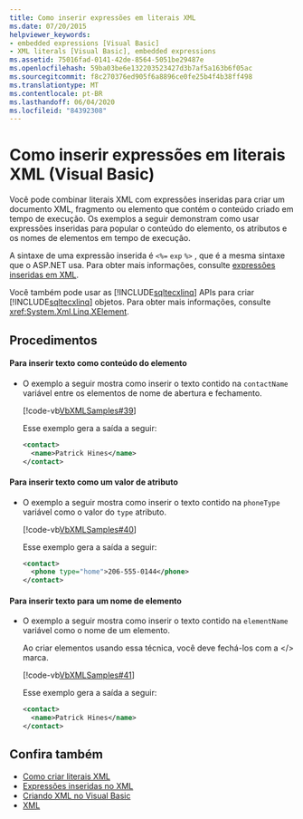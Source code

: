 ```yaml
---
title: Como inserir expressões em literais XML
ms.date: 07/20/2015
helpviewer_keywords:
- embedded expressions [Visual Basic]
- XML literals [Visual Basic], embedded expressions
ms.assetid: 75016fad-0141-42de-8564-5051be29487e
ms.openlocfilehash: 59ba03be6e132203523427d3b7af5a163b6f05ac
ms.sourcegitcommit: f8c270376ed905f6a8896ce0fe25b4f4b38ff498
ms.translationtype: MT
ms.contentlocale: pt-BR
ms.lasthandoff: 06/04/2020
ms.locfileid: "84392308"
---
```

# <a name="how-to-embed-expressions-in-xml-literals-visual-basic"></a>Como inserir expressões em literais XML (Visual Basic)
Você pode combinar literais XML com expressões inseridas para criar um documento XML, fragmento ou elemento que contém o conteúdo criado em tempo de execução. Os exemplos a seguir demonstram como usar expressões inseridas para popular o conteúdo do elemento, os atributos e os nomes de elementos em tempo de execução.  
  
 A sintaxe de uma expressão inserida é `<%=` `exp` `%>` , que é a mesma sintaxe que o ASP.NET usa. Para obter mais informações, consulte [expressões inseridas em XML](embedded-expressions-in-xml.md).  
  
 Você também pode usar as [!INCLUDE[sqltecxlinq](~/includes/sqltecxlinq-md.md)] APIs para criar [!INCLUDE[sqltecxlinq](~/includes/sqltecxlinq-md.md)] objetos. Para obter mais informações, consulte <xref:System.Xml.Linq.XElement>.  
  
## <a name="procedures"></a>Procedimentos  
  
#### <a name="to-insert-text-as-element-content"></a>Para inserir texto como conteúdo do elemento  
  
- O exemplo a seguir mostra como inserir o texto contido na `contactName` variável entre os elementos de nome de abertura e fechamento.  
  
     [!code-vb[VbXMLSamples#39](~/samples/snippets/visualbasic/VS_Snippets_VBCSharp/VbXMLSamples/VB/XMLSamples14.vb#39)]  
  
     Esse exemplo gera a saída a seguir:  
  
    ```xml  
    <contact>  
      <name>Patrick Hines</name>  
    </contact>  
    ```  
  
#### <a name="to-insert-text-as-an-attribute-value"></a>Para inserir texto como um valor de atributo  
  
- O exemplo a seguir mostra como inserir o texto contido na `phoneType` variável como o valor do `type` atributo.  
  
     [!code-vb[VbXMLSamples#40](~/samples/snippets/visualbasic/VS_Snippets_VBCSharp/VbXMLSamples/VB/XMLSamples14.vb#40)]  
  
     Esse exemplo gera a saída a seguir:  
  
    ```xml  
    <contact>  
      <phone type="home">206-555-0144</phone>  
    </contact>  
    ```  
  
#### <a name="to-insert-text-for-an-element-name"></a>Para inserir texto para um nome de elemento  
  
- O exemplo a seguir mostra como inserir o texto contido na `elementName` variável como o nome de um elemento.  
  
     Ao criar elementos usando essa técnica, você deve fechá-los com a \</> marca.  
  
     [!code-vb[VbXMLSamples#41](~/samples/snippets/visualbasic/VS_Snippets_VBCSharp/VbXMLSamples/VB/XMLSamples14.vb#41)]  
  
     Esse exemplo gera a saída a seguir:  
  
    ```xml  
    <contact>  
      <name>Patrick Hines</name>  
    </contact>  
    ```  
  
## <a name="see-also"></a>Confira também

- [Como criar literais XML](how-to-create-xml-literals.md)
- [Expressões inseridas no XML](embedded-expressions-in-xml.md)
- [Criando XML no Visual Basic](creating-xml.md)
- [XML](index.md)
